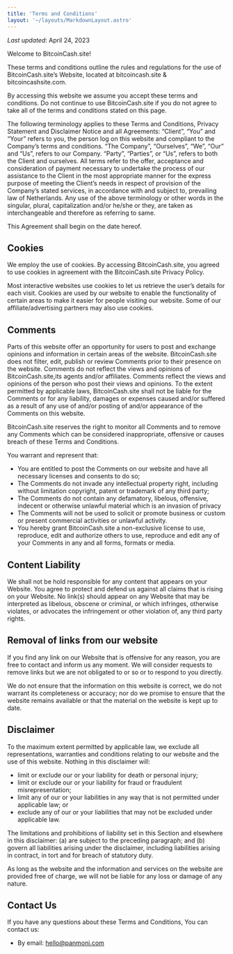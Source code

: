 ```yaml
---
title: 'Terms and Conditions'
layout: '~/layouts/MarkdownLayout.astro'
---
```


_Last updated_: April 24, 2023

Welcome to BitcoinCash.site!

These terms and conditions outline the rules and regulations for the use of BitcoinCash.site’s Website, located at bitcoincash.site & bitcoincashsite.com.

By accessing this website we assume you accept these terms and conditions. Do not continue to use BitcoinCash.site if you do not agree to take all of the terms and conditions stated on this page.

The following terminology applies to these Terms and Conditions, Privacy Statement and Disclaimer Notice and all Agreements: “Client”, “You” and “Your” refers to you, the person log on this website and compliant to the Company’s terms and conditions. “The Company”, “Ourselves”, “We”, “Our” and “Us”, refers to our Company. “Party”, “Parties”, or “Us”, refers to both the Client and ourselves. All terms refer to the offer, acceptance and consideration of payment necessary to undertake the process of our assistance to the Client in the most appropriate manner for the express purpose of meeting the Client’s needs in respect of provision of the Company’s stated services, in accordance with and subject to, prevailing law of Netherlands. Any use of the above terminology or other words in the singular, plural, capitalization and/or he/she or they, are taken as interchangeable and therefore as referring to same.

This Agreement shall begin on the date hereof.

## Cookies

We employ the use of cookies. By accessing BitcoinCash.site, you agreed to use cookies in agreement with the BitcoinCash.site Privacy Policy.

Most interactive websites use cookies to let us retrieve the user’s details for each visit. Cookies are used by our website to enable the functionality of certain areas to make it easier for people visiting our website. Some of our affiliate/advertising partners may also use cookies.

## Comments

Parts of this website offer an opportunity for users to post and exchange opinions and information in certain areas of the website. BitcoinCash.site does not filter, edit, publish or review Comments prior to their presence on the website. Comments do not reflect the views and opinions of BitcoinCash.site,its agents and/or affiliates. Comments reflect the views and opinions of the person who post their views and opinions. To the extent permitted by applicable laws, BitcoinCash.site shall not be liable for the Comments or for any liability, damages or expenses caused and/or suffered as a result of any use of and/or posting of and/or appearance of the Comments on this website.

BitcoinCash.site reserves the right to monitor all Comments and to remove any Comments which can be considered inappropriate, offensive or causes breach of these Terms and Conditions.

You warrant and represent that:

- You are entitled to post the Comments on our website and have all necessary licenses and consents to do so;
- The Comments do not invade any intellectual property right, including without limitation copyright, patent or trademark of any third party;
- The Comments do not contain any defamatory, libelous, offensive, indecent or otherwise unlawful material which is an invasion of privacy
- The Comments will not be used to solicit or promote business or custom or present commercial activities or unlawful activity.
- You hereby grant BitcoinCash.site a non-exclusive license to use, reproduce, edit and authorize others to use, reproduce and edit any of your Comments in any and all forms, formats or media.

## Content Liability

We shall not be hold responsible for any content that appears on your Website. You agree to protect and defend us against all claims that is rising on your Website. No link(s) should appear on any Website that may be interpreted as libelous, obscene or criminal, or which infringes, otherwise violates, or advocates the infringement or other violation of, any third party rights.

## Removal of links from our website

If you find any link on our Website that is offensive for any reason, you are free to contact and inform us any moment. We will consider requests to remove links but we are not obligated to or so or to respond to you directly.

We do not ensure that the information on this website is correct, we do not warrant its completeness or accuracy; nor do we promise to ensure that the website remains available or that the material on the website is kept up to date.

## Disclaimer
To the maximum extent permitted by applicable law, we exclude all representations, warranties and conditions relating to our website and the use of this website. Nothing in this disclaimer will:

- limit or exclude our or your liability for death or personal injury;
- limit or exclude our or your liability for fraud or fraudulent misrepresentation;
- limit any of our or your liabilities in any way that is not permitted under applicable law; or
- exclude any of our or your liabilities that may not be excluded under applicable law.

The limitations and prohibitions of liability set in this Section and elsewhere in this disclaimer: (a) are subject to the preceding paragraph; and (b) govern all liabilities arising under the disclaimer, including liabilities arising in contract, in tort and for breach of statutory duty.

As long as the website and the information and services on the website are provided free of charge, we will not be liable for any loss or damage of any nature.

## Contact Us

If you have any questions about these Terms and Conditions, You can contact us:

- By email: hello@panmoni.com
